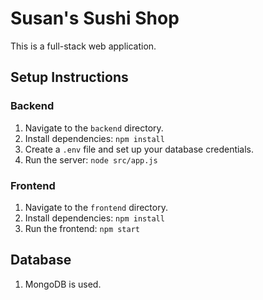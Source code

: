 # Susan's Sushi Shop

This is a full-stack web application.

## Setup Instructions

### Backend

1. Navigate to the `backend` directory.
2. Install dependencies: `npm install`
3. Create a `.env` file and set up your database credentials.
4. Run the server: `node src/app.js`

### Frontend

1. Navigate to the `frontend` directory.
2. Install dependencies: `npm install`
3. Run the frontend: `npm start`

## Database

1. MongoDB is used.
<!-- Run the SQL scripts in `backend/sql/create_tables.sql` to set up the necessary tables. -->
